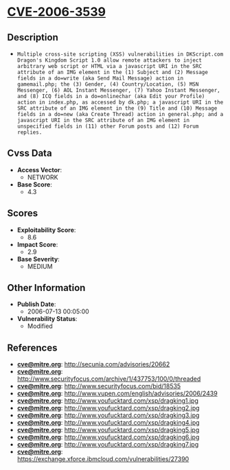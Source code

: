 
# [CVE-2006-3539](http://secunia.com/advisories/20662)

## Description

- `Multiple cross-site scripting (XSS) vulnerabilities in DKScript.com Dragon's Kingdom Script 1.0 allow remote attackers to inject arbitrary web script or HTML via a javascript URI in the SRC attribute of an IMG element in the (1) Subject and (2) Message fields in a do=write (aka Send Mail Message) action in gamemail.php; the (3) Gender, (4) Country/Location, (5) MSN Messenger, (6) AOL Instant Messenger, (7) Yahoo Instant Messenger, and (8) ICQ fields in a do=onlinechar (aka Edit your Profile) action in index.php, as accessed by dk.php; a javascript URI in the SRC attribute of an IMG element in the (9) Title and (10) Message fields in a do=new (aka Create Thread) action in general.php; and a javascript URI in the SRC attribute of an IMG element in unspecified fields in (11) other Forum posts and (12) Forum replies.`

## Cvss Data

- **Access Vector**:
  - NETWORK
- **Base Score**:
  - 4.3

## Scores

- **Exploitability Score**:
  - 8.6
- **Impact Score**:
  - 2.9
- **Base Severity**:
  - MEDIUM

## Other Information

- **Publish Date**:
  - 2006-07-13 00:05:00
- **Vulnerability Status**:
  - Modified

## References

- **cve@mitre.org**: http://secunia.com/advisories/20662
- **cve@mitre.org**: http://www.securityfocus.com/archive/1/437753/100/0/threaded
- **cve@mitre.org**: http://www.securityfocus.com/bid/18535
- **cve@mitre.org**: http://www.vupen.com/english/advisories/2006/2439
- **cve@mitre.org**: http://www.youfucktard.com/xsp/dragking1.jpg
- **cve@mitre.org**: http://www.youfucktard.com/xsp/dragking2.jpg
- **cve@mitre.org**: http://www.youfucktard.com/xsp/dragking3.jpg
- **cve@mitre.org**: http://www.youfucktard.com/xsp/dragking4.jpg
- **cve@mitre.org**: http://www.youfucktard.com/xsp/dragking5.jpg
- **cve@mitre.org**: http://www.youfucktard.com/xsp/dragking6.jpg
- **cve@mitre.org**: http://www.youfucktard.com/xsp/dragking7.jpg
- **cve@mitre.org**: https://exchange.xforce.ibmcloud.com/vulnerabilities/27390
